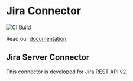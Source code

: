# Jira Connector

[![CI Build](https://github.com/axonivy-market/jira-connector/actions/workflows/ci.yml/badge.svg)](https://github.com/axonivy-market/jira-connector/actions/workflows/ci.yml)

Read our [documentation](jira-connector-product/README.md).

## Jira Server Connector

This connector is developed for Jira REST API v2.
